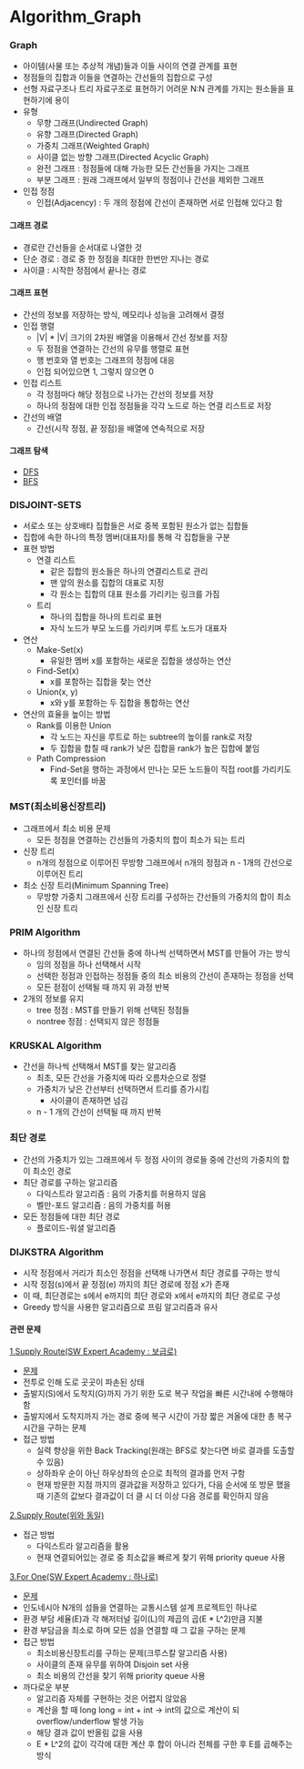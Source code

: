 # Algorithm_Graph

### Graph
- 아이템(사물 또는 추상적 개념)들과 이들 사이의 연결 관계를 표현
- 정점들의 집합과 이들을 연결하는 간선들의 집합으로 구성
- 선형 자료구조나 트리 자료구조로 표현하기 어려운 N:N 관계를 가지는 원소들을 표현하기에 용이
- 유형
  - 무향 그래프(Undirected Graph)
  - 유향 그래프(Directed Graph)
  - 가중치 그래프(Weighted Graph)
  - 사이클 없는 방향 그래프(Directed Acyclic Graph)
  - 완전 그래프 : 정점들에 대해 가능한 모든 간선들을 가지는 그래프
  - 부분 그래프 : 원래 그래프에서 일부의 정점이나 간선을 제외한 그래프
- 인접 정점
  - 인접(Adjacency) : 두 개의 정점에 간선이 존재하면 서로 인접해 있다고 함

#### 그래프 경로
- 경로란 간선들을 순서대로 나열한 것
- 단순 경로 : 경로 중 한 정점을 최대한 한번만 지나는 경로
- 사이클 : 시작한 정점에서 끝나는 경로

#### 그래프 표현
- 간선의 정보를 저장하는 방식, 메모리나 성능을 고려해서 결정
- 인접 행렬
  - |V| * |V| 크기의 2차원 배열을 이용해서 간선 정보를 저장
  - 두 정점을 연결하는 간선의 유무를 행렬로 표현
  - 행 번호와 열 번호는 그래프의 정점에 대응
  - 인접 되어있으면 1, 그렇지 않으면 0
- 인접 리스트
  - 각 정점마다 해당 정점으로 나가는 간선의 정보를 저장
  - 하나의 정점에 대한 인접 정점들을 각각 노드로 하는 연결 리스트로 저장
- 간선의 배열
  - 간선(시작 정점, 끝 정점)을 배열에 연속적으로 저장
  
#### 그래프 탐색
- [DFS](https://github.com/KimUJin3359/Algorithm_Stack)
- [BFS](https://github.com/KimUJin3359/Algorithm_Queue)

### DISJOINT-SETS
- 서로소 또는 상호배타 집합들은 서로 중복 포함된 원소가 없는 집합들
- 집합에 속한 하나의 특정 멤버(대표자)를 통해 각 집합들을 구분
- 표현 방법
  - 연결 리스트
    - 같은 집합의 원소들은 하나의 연결리스트로 관리
    - 맨 앞의 원소를 집합의 대표로 지정
    - 각 원소는 집합의 대표 원소를 가리키는 링크를 가짐
  - 트리
    - 하나의 집합을 하나의 트리로 표현
    - 자식 노드가 부모 노드를 가리키며 루트 노드가 대표자
- 연산
  - Make-Set(x)
    - 유일한 멤버 x를 포함하는 새로운 집합을 생성하는 연산
  - Find-Set(x)
    - x를 포함하는 집합을 찾는 연산
  - Union(x, y)
    - x와 y를 포함하는 두 집합을 통합하는 연산
- 연산의 효율을 높이는 방법
  - Rank를 이용한 Union
    - 각 노드는 자신을 루트로 하는 subtree의 높이를 rank로 저장
    - 두 집합을 합칠 때 rank가 낮은 집합을 rank가 높은 집합에 붙임
  - Path Compression
    - Find-Set을 행하는 과정에서 만나는 모든 노드들이 직접 root를 가리키도록 포인터를 바꿈
    
### MST(최소비용신장트리)
- 그래프에서 최소 비용 문제
  - 모든 정점을 연결하는 간선들의 가중치의 합이 최소가 되는 트리
- 신장 트리
  - n개의 정점으로 이루어진 무방향 그래프에서 n개의 정점과 n - 1개의 간선으로 이루어진 트리
- 최소 신장 트리(Minimum Spanning Tree)
  - 무방향 가중치 그래프에서 신장 트리를 구성하는 간선들의 가중치의 합이 최소인 신장 트리
  
### PRIM Algorithm
- 하나의 정점에서 연결된 간선들 중에 하나씩 선택하면서 MST를 만들어 가는 방식
  - 임의 정점을 하나 선택해서 시작
  - 선택한 정점과 인접하는 정점들 중의 최소 비용의 간선이 존재하는 정점을 선택
  - 모든 젇점이 선택될 때 까지 위 과정 반복
- 2개의 정보를 유지
  - tree 정점 : MST를 만들기 위해 선택된 정점들
  - nontree 정점 : 선택되지 않은 정점들
  
### KRUSKAL Algorithm
- 간선을 하나씩 선택해서 MST를 찾는 알고리즘
  - 최초, 모든 간선을 가중치에 따라 오름차순으로 정렬
  - 가중치가 낮은 간선부터 선택하면서 트리를 증가시킴
    - 사이클이 존재하면 넘김
  - n - 1 개의 간선이 선택될 때 까지 반복

### 최단 경로
- 간선의 가중치가 있는 그래프에서 두 정점 사이의 경로들 중에 간선의 가중치의 합이 최소인 경로
- 최단 경로를 구하는 알고리즘
  - 다익스트라 알고리즘 : 음의 가중치를 허용하지 않음
  - 벨만-포드 알고리즘 : 음의 가중치를 허용
- 모든 정점들에 대한 최단 경로
  - 플로이드-워셜 알고리즘

### DIJKSTRA Algorithm
- 시작 정점에서 거리가 최소인 정점을 선택해 나가면서 최단 경로를 구하는 방식
- 시작 정점(s)에서 끝 정점(e) 까지의 최단 경로에 정점 x가 존재
- 이 때, 최단경로는 s에서 e까지의 최단 경로와 x에서 e까지의 최단 경로로 구성
- Greedy 방식을 사용한 알고리즘으로 프림 알고리즘과 유사

#### 관련 문제
[1.Supply Route(SW Expert Academy : 보급로)](https://github.com/KimUJin3359/Algorithm_Graph/blob/master/SupplyRoute/SupplyRoute/main.cpp)
- [문제](https://swexpertacademy.com/main/talk/solvingClub/problemView.do?solveclubId=AXc2524K9JYDFAWs&contestProbId=AV15QRX6APsCFAYD&probBoxId=AXfR0f36NEsDFAUO&type=PROBLEM&problemBoxTitle=Day+12%28Graph%29&problemBoxCnt=2)
- 전투로 인해 도로 곳곳이 파손된 상태
- 출발지(S)에서 도착지(G)까지 가기 위한 도로 복구 작업을 빠른 시간내에 수행해야 함
- 출발지에서 도착지까지 가는 경로 중에 복구 시간이 가장 짧은 겨올에 대한 총 복구 시간을 구하는 문제
- 접근 방법
  - 실력 향상을 위한 Back Tracking(원래는 BFS로 찾는다면 바로 결과를 도출할 수 있음)
  - 상하좌우 순이 아닌 하우상좌의 순으로 최적의 결과를 먼저 구함
  - 현재 방문한 지점 까지의 결과값을 저장하고 있다가, 다음 순서에 또 방문 했을 때 기존의 값보다 결과값이 더 클 시 더 이상 다음 경로를 확인하지 않음
    
[2.Supply Route(위와 동일)](https://github.com/KimUJin3359/Algorithm_Graph/blob/master/SupplyRoute_Dijkstra/SupplyRoute_Dijkstra/main.cpp)
- 접근 방법
  - 다익스트라 알고리즘을 활용
  - 현재 연결되어있는 경로 중 최소값을 빠르게 찾기 위해 priority queue 사용

[3.For One(SW Expert Academy : 하나로)](https://github.com/KimUJin3359/Algorithm_Graph/blob/master/ForOne/ForOne/main.cpp)
- [문제](https://swexpertacademy.com/main/talk/solvingClub/problemView.do?solveclubId=AXc2524K9JYDFAWs&contestProbId=AV15StKqAQkCFAYD&probBoxId=AXfR0f36NEsDFAUO&type=PROBLEM&problemBoxTitle=Day+12%28Graph%29&problemBoxCnt=2)
- 인도네시아 N개의 섬들을 연결하는 교통시스템 설계 프로젝트인 하나로
- 환경 부담 세율(E)과 각 해저터널 길이(L)의 제곱의 곱(E * L^2)만큼 지불
- 환경 부담금을 최소로 하며 모든 섬을 연결할 때 그 값을 구하는 문제
- 접근 방법
  - 최소비용신장트리를 구하는 문제(크루스칼 알고리즘 사용)
  - 사이클의 존재 유무를 위하여 Disjoin set 사용
  - 최소 비용의 간선을 찾기 위해 priority queue 사용
- 까다로운 부분
  - 알고리즘 자체를 구현하는 것은 어렵지 않았음
  - 계산을 할 때 long long = int + int -> int의 값으로 계산이 되 overflow/underflow 발생 가능
  - 해당 결과 값이 반올림 값을 사용
  - E * L^2의 값이 각각에 대한 계산 후 합이 아니라 전체를 구한 후 E를 곱해주는 방식


